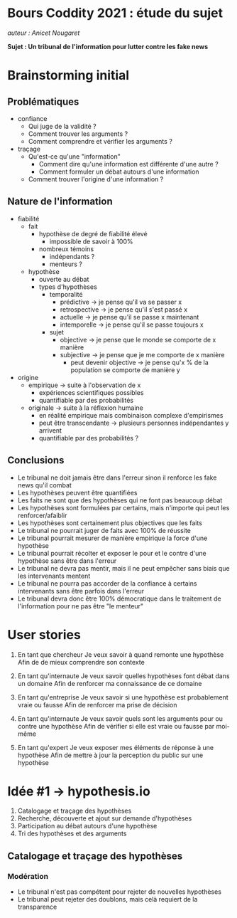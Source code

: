 # Bours Coddity 2021 : étude du sujet

*auteur : Anicet Nougaret*

**Sujet : Un tribunal de l'information pour lutter contre les fake news**

# Brainstorming initial
## Problématiques
- confiance
  - Qui juge de la validité ?
  - Comment trouver les arguments ?
  - Comment comprendre et vérifier les arguments ?
- traçage
  - Qu'est-ce qu'une "information"
    - Comment dire qu'une information est différente d'une autre ?
    - Comment formuler un débat autours d'une information
  - Comment trouver l'origine d'une information ?

## Nature de l'information
- fiabilité
  - fait
    - hypothèse de degré de fiabilité élevé
      - impossible de savoir à 100%
    - nombreux témoins
      - indépendants ?
      - menteurs ?
  - hypothèse
    - ouverte au débat
    - types d'hypothèses
      - temporalité
        - prédictive -> je pense qu'il va se passer x
        - retrospective -> je pense qu'il s'est passé x
        - actuelle -> je pense qu'il se passe x maintenant
        - intemporelle -> je pense qu'il se passe toujours x
      - sujet
        - objective -> je pense que le monde se comporte de x manière
        - subjective -> je pense que je me comporte de x manière
          - peut devenir objective -> je pense qu'x % de la population se comporte de manière y
- origine
  - empirique -> suite à l'observation de x
    - expériences scientifiques possibles
    - quantifiable par des probabilités
  - originale -> suite à la réflexion humaine
    - en réalité empirique mais combinaison complexe d'empirismes
    - peut être transcendante -> plusieurs personnes indépendantes y arrivent
    - quantifiable par des probabilités ?

## Conclusions
- Le tribunal ne doit jamais être dans l'erreur sinon il renforce les fake news qu'il combat
- Les hypothèses peuvent être quantifiées
- Les faits ne sont que des hypothèses qui ne font pas beaucoup débat
- Les hypothèses sont formulées par certains, mais n'importe qui peut les renforcer/afaiblir
- Les hypothèses sont certainement plus objectives que les faits
- Le tribunal ne pourrait juger de faits avec 100% de réussite
- Le tribunal pourrait mesurer de manière empirique la force d'une hypothèse
- Le tribunal pourrait récolter et exposer le pour et le contre d'une hypothèse sans être dans l'erreur
- Le tribunal ne devra pas mentir, mais il ne peut empêcher sans biais que les intervenants mentent
- Le tribunal ne pourra pas accorder de la confiance à certains intervenants sans être parfois dans l'erreur
- Le tribunal devra donc être 100% démocratique dans le traitement de l'information pour ne pas être "le menteur"

# User stories
1. En tant que chercheur
Je veux savoir à quand remonte une hypothèse
Afin de de mieux comprendre son contexte

2. En tant qu'internaute
Je veux savoir quelles hypothèses font débat dans un domaine
Afin de renforcer ma connaissance de ce domaine

3. En tant qu'entreprise
Je veux savoir si une hypothèse est probablement vraie ou fausse
Afin de renforcer ma prise de décision

4. En tant qu'internaute
Je veux savoir quels sont les arguments pour ou contre une hypothèse
Afin de vérifier si elle est vraie ou fausse par moi-même

5. En tant qu'expert
Je veux exposer mes éléments de réponse à une hypothèse
Afin de mettre à jour la perception du public sur une hypothèse

# Idée #1 -> hypothesis.io
1. Catalogage et traçage des hypothèses
2. Recherche, découverte et ajout sur demande d'hypothèses
3. Participation au débat autours d'une hypothèse
4. Tri des hypothèses et des arguments

## Catalogage et traçage des hypothèses
### Modération
- Le tribunal n'est pas compétent pour rejeter de nouvelles hypothèses
- Le tribunal peut rejeter des doublons, mais celà requiert de la transparence